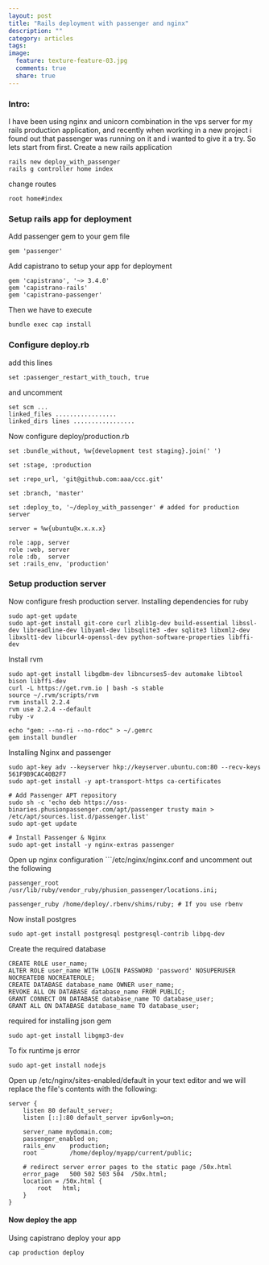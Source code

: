 ```yaml
---
layout: post
title: "Rails deployment with passenger and nginx"
description: ""
category: articles
tags: 
image:
  feature: texture-feature-03.jpg
  comments: true
  share: true
---
```

### Intro:

I have been using nginx and unicorn combination in the vps server for my rails production application, and recently when working in a new project i found out that passenger was running on it and i wanted to give it a try. So lets start from first. Create a  new rails application

    rails new deploy_with_passenger
	rails g controller home index

change routes

    root home#index

### Setup rails app for deployment

Add passenger gem to your gem file

    gem 'passenger'

Add capistrano to setup your app for deployment

    gem 'capistrano', '~> 3.4.0'
    gem 'capistrano-rails'
    gem 'capistrano-passenger'

Then we have to execute 

    bundle exec cap install

### Configure deploy.rb

add this lines

    set :passenger_restart_with_touch, true

and uncomment 

    set scm ...
    linked_files .................
    linked_dirs lines .................


Now configure deploy/production.rb

    set :bundle_without, %w{development test staging}.join(' ')

	set :stage, :production

	set :repo_url, 'git@github.com:aaa/ccc.git'

	set :branch, 'master'

	set :deploy_to, '~/deploy_with_passenger' # added for production server

	server = %w{ubuntu@x.x.x.x}

	role :app, server
	role :web, server
	role :db,  server
	set :rails_env, 'production'


### Setup production server

Now configure fresh production server. Installing dependencies for ruby

    sudo apt-get update
    sudo apt-get install git-core curl zlib1g-dev build-essential libssl-dev libreadline-dev libyaml-dev libsqlite3 -dev sqlite3 libxml2-dev libxslt1-dev libcurl4-openssl-dev python-software-properties libffi-dev

Install rvm 

    sudo apt-get install libgdbm-dev libncurses5-dev automake libtool bison libffi-dev
    curl -L https://get.rvm.io | bash -s stable
    source ~/.rvm/scripts/rvm
    rvm install 2.2.4
    rvm use 2.2.4 --default
    ruby -v

    echo "gem: --no-ri --no-rdoc" > ~/.gemrc
    gem install bundler

Installing Nginx and passenger

	sudo apt-key adv --keyserver hkp://keyserver.ubuntu.com:80 --recv-keys 561F9B9CAC40B2F7
	sudo apt-get install -y apt-transport-https ca-certificates

	# Add Passenger APT repository
	sudo sh -c 'echo deb https://oss-binaries.phusionpassenger.com/apt/passenger trusty main > /etc/apt/sources.list.d/passenger.list'
	sudo apt-get update

	# Install Passenger & Nginx
	sudo apt-get install -y nginx-extras passenger

Open up nginx configuration ```/etc/nginx/nginx.conf  and uncomment out the following

    passenger_root /usr/lib/ruby/vendor_ruby/phusion_passenger/locations.ini;

    passenger_ruby /home/deploy/.rbenv/shims/ruby; # If you use rbenv


Now install postgres

    sudo apt-get install postgresql postgresql-contrib libpq-dev

Create the required database

    CREATE ROLE user_name;
    ALTER ROLE user_name WITH LOGIN PASSWORD 'password' NOSUPERUSER NOCREATEDB NOCREATEROLE;
    CREATE DATABASE database_name OWNER user_name;
    REVOKE ALL ON DATABASE database_name FROM PUBLIC;
    GRANT CONNECT ON DATABASE database_name TO database_user;
    GRANT ALL ON DATABASE database_name TO database_user;


required for installing json gem 

    sudo apt-get install libgmp3-dev

To fix runtime js error

    sudo apt-get install nodejs


Open up /etc/nginx/sites-enabled/default in your text editor and we will replace the file's contents with the following:

    server {
        listen 80 default_server;
        listen [::]:80 default_server ipv6only=on;

        server_name mydomain.com;
        passenger_enabled on;
        rails_env    production;
        root         /home/deploy/myapp/current/public;

        # redirect server error pages to the static page /50x.html
        error_page   500 502 503 504  /50x.html;
        location = /50x.html {
            root   html;
        }
    }



 
#### Now deploy the app

Using capistrano deploy your app

    cap production deploy

